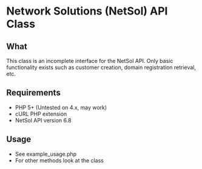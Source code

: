 Network Solutions (NetSol) API Class
===============

What
----------------
This class is an incomplete interface for the NetSol API.  Only basic functionality exists such as customer creation, domain registration retrieval, etc.

Requirements
----------------
- PHP 5+ (Untested on 4.x, may work)
- cURL PHP extension
- NetSol API version 6.8

Usage
----------------
- See example_usage.php
- For other methods look at the class